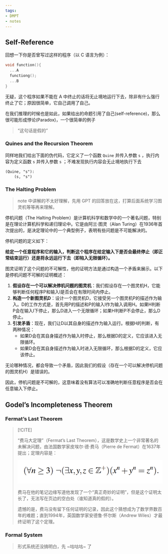 ```yaml
---
tags:
- DMPT
- notes
---
```


## Self-Reference

回想一下你是否曾写过这样的程序（以 C 语言为例）：

```c
void function(){
  ...A
  functiong();
  ...B
}
```

无疑，这个程序如果不能在 A 中终止的话将无止境地运行下去，除非有什么强行终止了它；原因很简单，它自己调用了自己。

在我们推理的时候也是如此，如果给出的命题引用了自己(self-reference)，那么很可能形成悖论(Paradox)，一个很简单的例子

> “这句话是假的”

### Quines and the Recursion Theorem

同样地我们给出下面的伪代码，它定义了一个函数 `Quine` 并传入参数 `s` ，执行内容为定义函数 `s` 并传入参数 `s` ；不难发现执行内容会无止境地执行下去

```pseudocode
(Quine, "s"):
    (s, "s")
```

### The Halting Problem

> note 中讲解的不太好理解，先用 GPT 的回答放在这，打算后面系统学习图灵机等等再来理解。

停机问题（The Halting Problem）是计算机科学和数学中的一个著名问题，特别是在理论计算机科学和递归理论中。它是由阿兰·图灵（Alan Turing）在1936年首次提出的，是决定理论中的一个典型例子，表明有些问题是不可能解决的。

停机问题的定义如下：

**给定一个任意程序和它的输入，判断这个程序在给定输入下是否会最终停止（即正常结束运行）还是将永远运行下去（即陷入无限循环）。**

图灵证明了这个问题的不可解性，他的证明方法是通过构造一个矛盾来展示。以下是停机问题不可解的证明概述：

1. **假设存在一个可以解决停机问题的图灵机**：我们假设存在一个图灵机H，它能够判断任何程序P和输入I是否会在有限时间内停止。
2. **构造一个新图灵机D**：设计一个图灵机D，它接受另一个图灵机P的描述作为输入。D的工作方式是，首先用P的描述和P的输入I作为输入调用H。如果H判断P会在输入I下停止，那么D进入一个无限循环；如果H判断P不会停止，那么D停止。
3. **引发矛盾**：现在，我们让D以其自身的描述作为输入运行。根据H的判断，有两种情况：
    - 如果D会在其自身描述作为输入时停止，那么根据D的定义，它应该进入无限循环。
    - 如果D会在其自身描述作为输入时进入无限循环，那么根据D的定义，它应该停止。

无论哪种情况，都会导致一个矛盾，因此我们的假设（存在一个可以解决停机问题的图灵机H）是错误的。

因此，停机问题是不可解的，这意味着没有算法可以准确地判断任意程序是否会在任意输入下停止。

## Godel’s Incompleteness Theorem

### Fermat’s Last Theorem

> [!CITE]
>
> “费马大定理”（Fermat’s Last Theorem），这是数学史上一个非常著名的未解决问题，由法国数学家皮埃尔·德·费马（Pierre de Fermat）在1637年提出；定理内容是：
> 
> ![](attachments/12-Self-Reference%20and%20Computability.png)
> 
> 费马在他的笔记边缘写道他发现了一个“真正奇妙的证明”，但是这个证明太长了，无法写在页边的空白处（谁知道真的假的）。
> 
> 遗憾的是，费马没有留下任何证明的记录，因此这个猜想成为了数学界数百年的难题；直到1994年，英国数学家安德鲁·怀尔斯（Andrew Wiles）才最终证明了这个定理。

### Formal System

> 形式系统还没搞明白，先 ~咕咕咕~ 了

